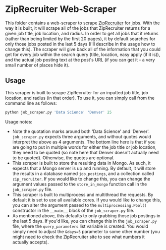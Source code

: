 # ZipRecruiter Web-Scraper

This folder contains a web-scraper to scrape [ZipRecruiter](https://www.ziprecruiter.com/) for jobs. With the way it is built, it will scrape all of the jobs that ZipRecruiter returns for a given job title, job location, and radius. In order to get all jobs that it returns (rather than being limited by the first 20 pages), it by default searches for only those jobs posted in the last 5 days (I'll describe in the usage how to change this). The scraper will give back all of the information that you could get for every job within the search query (title, location, easy apply (if it is)), and the actual job posting text at the post's URL (if you can get it - a very small number of places hide it). 

## Usage

This scraper is built to scrape ZipRecruiter for an inputted job title, job location, and radius (in that order). To use it, you can simply call from the command line as follows: 

```python 
python job_scraper.py 'Data Science' 'Denver' 25
```

Usage notes: 

* Note the quotation marks around both 'Data Science' and 'Denver'. `job_scraper.py` expects three arguments, and without quotes would interpret the above as 4 arguments. The bottom line here is that if you are going to put in multiple words for either the job title or job location, they need to be quoted (so note here that Denver doesn't actually need to be quoted). Otherwise, the quotes are optional. 
* This scraper is built to store the resulting data in Mongo. As such, it expects that a Mongo server is up and running. By default, it will store the results in a database named `job_postings`, and a collection called `zip_recruiter`. If you would like to change this, you can change the argument values passed to the `store_in_mongo` function call in the `job_scraper.py` file.  
* This scraper is built to multiprocess and multithread the requests. By default it is set to use all available cores. If you would like to change this, you can alter the argument passed to the `multiprocessing.Pool()` constructor in the `__main__` block of the `job_scraper.py` file. 
* As mentioned above, this defaults to only grabbing those job postings in the last 5 days. If you'd like, you can change this in the `job_scraper.py` file, where the `query_parameters` list variable is created. You would simply need to adjust the `&days=5` parameter to some other number (you might need to check the ZipRecruiter site to see what numbers it actually accepts). 


